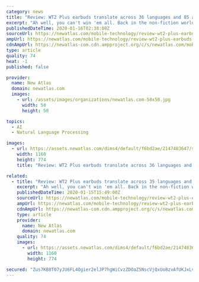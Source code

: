 ```yaml
---
category: news
title: "Review: WT2 Plus earbuds translate across 36 languages and 85 accents"
excerpt: "Ah well, you can't win 'em all. Back in the non-fiction world. Humanity has been striving for a real-life Babel fish in the form of translation technology, and the rise of deep learning in recent years has seen machine translation develop in leaps and bounds. Recently, we've had our hands on a couple of nifty hand-held translation devices ..."
publishedDateTime: 2020-01-16T02:38:00Z
sourceUrl: https://newatlas.com/mobile-technology/review-wt2-plus-earbuds-translation-35languages-85accents/
ampUrl: https://newatlas.com/mobile-technology/review-wt2-plus-earbuds-translation-35languages-85accents/?amp=true
cdnAmpUrl: https://newatlas-com.cdn.ampproject.org/c/s/newatlas.com/mobile-technology/review-wt2-plus-earbuds-translation-35languages-85accents/?amp=true
type: article
quality: 74
heat: -1
published: false

provider:
  name: New Atlas
  domain: newatlas.com
  images:
    - url: /assets/images/organizations/newatlas.com-50x50.jpg
      width: 50
      height: 50

topics:
  - AI
  - Natural Language Processing

images:
  - url: https://assets.newatlas.com/dims4/default/f6bd2ae/2147483647/strip/true/crop/3000x2002+0+124/resize/1160x774!/quality/90/?url=https%3A%2F%2Fassets.newatlas.com%2Fc3%2Fb4%2F0a6f5f50413e913fcb974d883f6f%2Funtitled-shoot-1033350.jpg
    width: 1160
    height: 774
    title: "Review: WT2 Plus earbuds translate across 36 languages and 85 accents"

related:
  - title: "Review: WT2 Plus earbuds translate across 35 languages and 85 accents"
    excerpt: "Ah well, you can't win 'em all. Back in the non-fiction world. Humanity has been striving for a real-life Babel fish in the form of translation technology, and the rise of deep learning in recent years has seen machine translation develop in leaps and bounds. Recently, we've had our hands on a couple of nifty hand-held translation devices ..."
    publishedDateTime: 2020-01-15T15:49:00Z
    sourceUrl: https://newatlas.com/mobile-technology/review-wt2-plus-earbuds-translation-35languages-85accents/
    ampUrl: https://newatlas.com/mobile-technology/review-wt2-plus-earbuds-translation-35languages-85accents/?amp=true
    cdnAmpUrl: https://newatlas-com.cdn.ampproject.org/c/s/newatlas.com/mobile-technology/review-wt2-plus-earbuds-translation-35languages-85accents/?amp=true
    type: article
    provider:
      name: New Atlas
      domain: newatlas.com
    quality: 74
    images:
      - url: https://assets.newatlas.com/dims4/default/f6bd2ae/2147483647/strip/true/crop/3000x2002+0+124/resize/1160x774!/quality/90/?url=https%3A%2F%2Fassets.newatlas.com%2Fc3%2Fb4%2F0a6f5f50413e913fcb974d883f6f%2Funtitled-shoot-1033350.jpg
        width: 1160
        height: 774

secured: "Zus7KB8T07yJU6FL4Ogier2elJP7hgWiCvzZDOaZ5NscVjQxUo8zvAfUKJxLvkFjt36Ofpbj8x37qZCceuWLu2ry0EDnrZUZ2UPNxuN8cUr/QPwK4YlCpuEyZGgdEr2sNzKNk+kItJFGDIeDQzUl3HCZ60NGQt6UQS2mZoCbIdHvgQIIEGsSBhFAKaQJY4P3CbqKit4bWEUomQtO8abBP4oo3ZKSRlsOlFTiPKg9/JRwm0WFEJ1dkg0epl5iAQjSWE1F6s/YhU3pyEDvRx65Y6F46/6o8e6JsV9TJvQBkbFJCdjO6wDaLwCl1xuEzzUe+6jm0/OFynfUBYjGP9DQJUanrvwu6+Lcyze01yn+TjOn+1BX3fZhxAKD3rimMSA82+Db0siYPu/MzYkO8ON8Q7bs/KwXjGIAGexs2VHwh6zupo8s3fCJ1tEifuL5mdtZDNFYipCfktHzWtUwVdbi+g==;YU8xkI7uPZAlXLBRjqca/A=="
---
```


